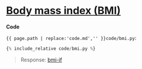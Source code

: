 # [Body mass index (BMI)](code.zip)

**Code**

`{{ page.path | replace:'code.md','' }}code/bmi.py`:

```py
{% include_relative code/bmi.py %}
```

> Response: [bmi-if](response/bmi.py)
